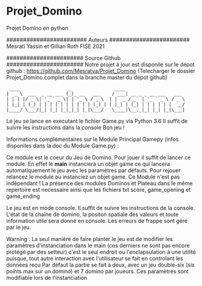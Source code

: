 # Projet_Domino
Projet Domino en python

########################
       Auteurs
########################
Mesrati Yassin et Gillian Roth FISE 2021

#######################
    Source Github
#######################
Notre projet à jour est disponile sur le dépot github : https://github.com/Mesratya/Projet_Domino
(Telecharger le dossier Projet_Domino complet dans la branche master du dépot github)

~~~~~~~~~~~~~~~~~~~~~~~~~~~~~~~~~~~~~~~~~~~~~~~~~~~~~~~~~~~~~~~~~~~~~~~~
 ____                  _                ____
|  _ \  ___  _ __ ___ (_)_ __   ___    / ___| __ _ _ __ ___   ___
| | | |/ _ \| '_ ` _ \| | '_ \ / _ \  | |  _ / _` | '_ ` _ \ / _ \
| |_| | (_) | | | | | | | | | | (_) | | |_| | (_| | | | | | |  __/
|____/ \___/|_| |_| |_|_|_| |_|\___/   \____|\__,_|_| |_| |_|\___|

~~~~~~~~~~~~~~~~~~~~~~~~~~~~~~~~~~~~~~~~~~~~~~~~~~~~~~~~~~~~~~~~~~~~~~~~
Le jeu se lance en executant le fichier Game.py via Python 3.6
Il suffit de suivre les instructions dans la console
Bon jeu !



Informations complémentaires sur le Module Principal Gamepy 
(infos disponiles dans la doc du Module Game.py) :

Ce module est le coeur du Jeu de Domino. Pour jouer il suffit de lancer ce module. En effet le __main__ instanciera un objet game ce qui lancera automatiquement
le jeu avec les paramètres par défauts. Pour rejouer relancez le module ou instanciez un objet game.
Ce Module n'est pas indépendant !
La présence des modules Dominos et Plateau dans le même repertoire est necessaire ainsi que les fichiers txt score, game_opening et game_ending

Le jeu est en mode console. Il suffit de suivre les instructions de la console. L'état de la chaine de domino, la positon spatiale des valeurs 
et toute information utile sera donné en console. Les erreurs de frappe sont géré par le jeu. 

Warning :
La seul manière de faire planter le jeu est de modifier
les paramètres d'instanciation dans le main (ces derniers ne sont pas encore protégé par des setteur)
c'est le seul endroit ou l'enclapsulation à une utilité puisque, tout autre interaction avec l'utilisateur
se fait en controlant les données reçu
Par défaut la partie se fait à deux, avec un jeu double-six (six points max sur un domino) et 7 domino par joueurs. Ces paramètres sont modifiable lors de l'instanciation
